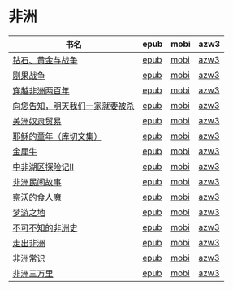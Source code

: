 # 非洲

| 书名 | epub | mobi | azw3 |
| --- | --- | --- | --- |
| [钻石、黄金与战争](http://ct.dalanmei.com/f/31084289-771229712-063bf0) | [epub](http://ct.dalanmei.com/f/31084289-771229712-063bf0) | [mobi](http://ct.dalanmei.com/f/31084289-771241246-f0c2c7) | [azw3](http://ct.dalanmei.com/f/31084289-771233351-33ba84) |
| [刚果战争](http://ct.dalanmei.com/f/31084289-771230340-17fb7a) | [epub](http://ct.dalanmei.com/f/31084289-771230340-17fb7a) | [mobi](http://ct.dalanmei.com/f/31084289-771246011-ac0cdb) | [azw3](http://ct.dalanmei.com/f/31084289-771235812-c08cc5) |
| [穿越非洲两百年](http://ct.dalanmei.com/f/31084289-571732162-3611e5) | [epub](http://ct.dalanmei.com/f/31084289-571732162-3611e5) | [mobi](http://ct.dalanmei.com/f/31084289-572019043-d977f3) | [azw3](http://ct.dalanmei.com/f/31084289-572083725-77d863) |
| [向您告知，明天我们一家就要被杀](http://ct.dalanmei.com/f/31084289-571730718-fade91) | [epub](http://ct.dalanmei.com/f/31084289-571730718-fade91) | [mobi](http://ct.dalanmei.com/f/31084289-572073497-13bed0) | [azw3](http://ct.dalanmei.com/f/31084289-572090773-0e7d99) |
| [美洲奴隶贸易](http://ct.dalanmei.com/f/31084289-571725910-f9b013) | [epub](http://ct.dalanmei.com/f/31084289-571725910-f9b013) | [mobi](http://ct.dalanmei.com/f/31084289-572109785-52e2ba) | [azw3](http://ct.dalanmei.com/f/31084289-572115661-40426b) |
| [耶稣的童年（库切文集）](http://ct.dalanmei.com/f/31084289-571723903-4bfed6) | [epub](http://ct.dalanmei.com/f/31084289-571723903-4bfed6) | [mobi](http://ct.dalanmei.com/f/31084289-572112334-39ac25) | [azw3](http://ct.dalanmei.com/f/31084289-572116224-ecced7) |
| [金犀牛](http://ct.dalanmei.com/f/31084289-571651350-6c7269) | [epub](http://ct.dalanmei.com/f/31084289-571651350-6c7269) | [mobi](http://ct.dalanmei.com/f/31084289-572120063-a9fcd1) | [azw3](http://ct.dalanmei.com/f/31084289-572180156-f3a372) |
| [中非湖区探险记Ⅱ](http://ct.dalanmei.com/f/31084289-571529096-97376d) | [epub](http://ct.dalanmei.com/f/31084289-571529096-97376d) | [mobi](http://ct.dalanmei.com/f/31084289-571793844-45a288) | [azw3](http://ct.dalanmei.com/f/31084289-572194444-46348c) |
| [非洲民间故事](http://ct.dalanmei.com/f/31084289-571532018-d21a01) | [epub](http://ct.dalanmei.com/f/31084289-571532018-d21a01) | [mobi](http://ct.dalanmei.com/f/31084289-571800921-226bbc) | [azw3](http://ct.dalanmei.com/f/31084289-572195037-b465f1) |
| [察沃的食人魔](http://ct.dalanmei.com/f/31084289-571541016-56fb5c) | [epub](http://ct.dalanmei.com/f/31084289-571541016-56fb5c) | [mobi](http://ct.dalanmei.com/f/31084289-571808797-55b936) | [azw3](http://ct.dalanmei.com/f/31084289-572196259-2dc185) |
| [梦游之地](http://ct.dalanmei.com/f/31084289-571594501-8f8c30) | [epub](http://ct.dalanmei.com/f/31084289-571594501-8f8c30) | [mobi](http://ct.dalanmei.com/f/31084289-572125110-5b19c7) | [azw3](http://ct.dalanmei.com/f/31084289-571983214-471d8e) |
| [不可不知的非洲史](None) | [epub](None) | [mobi](None) | [azw3](None) |
| [走出非洲](http://ct.dalanmei.com/f/31084289-571507120-42c487) | [epub](http://ct.dalanmei.com/f/31084289-571507120-42c487) | [mobi](http://ct.dalanmei.com/f/31084289-571775740-d6d2a3) | [azw3](http://ct.dalanmei.com/f/31084289-571875929-287629) |
| [非洲常识](http://ct.dalanmei.com/f/31084289-571424918-212001) | [epub](http://ct.dalanmei.com/f/31084289-571424918-212001) | [mobi](http://ct.dalanmei.com/f/31084289-571783050-12e825) | [azw3](http://ct.dalanmei.com/f/31084289-571884104-d736d1) |
| [非洲三万里](http://ct.dalanmei.com/f/31084289-571455326-db1586) | [epub](http://ct.dalanmei.com/f/31084289-571455326-db1586) | [mobi](http://ct.dalanmei.com/f/31084289-571787906-d01030) | [azw3](http://ct.dalanmei.com/f/31084289-571888905-0b10f0) |
